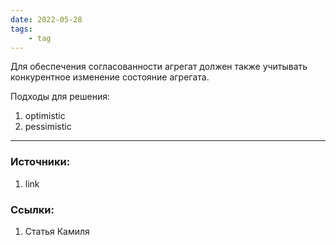 ```yaml
---
date: 2022-05-28
tags:
    - tag
---
```


Для обеспечения согласованности агрегат должен также учитывать конкурентное изменение состояние агрегата.

Подходы для решения:
1. optimistic
1. pessimistic

---

### Источники:
1. link

### Ссылки:
1. Статья Камиля